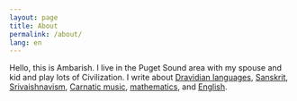 ```yaml
---
layout: page
title: About
permalink: /about/
lang: en
---
```


Hello, this is Ambarish. I live in the Puget Sound area with my spouse and kid and play lots of Civilization. I write about [Dravidian languages](/tags/#dravidian-languages), [Sanskrit](/tags/#sanskrit), [Srivaishnavism](/tags/#religion), [Carnatic music](/tags/#music), [mathematics](/tags/#maths), and [English](/tags/#english).

